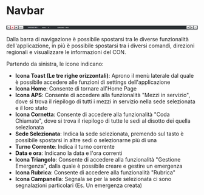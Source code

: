 # Navbar

![Navbar](./img/Navbar.png)

Dalla barra di navigazione è possibile spostarsi tra le diverse funzionalità dell'applicazione, in più è possibile spostarsi tra i diversi comandi, direzioni regionali e visualizzare le informazioni del CON. 

Partendo da sinistra, le icone indicano:
- <b>Icona Toast (Le tre righe orizzontali)</b>: Aprono il menù laterale dal quale è possibile accedere alle funzioni di settings dell'applicazione
- <b>Icona Home</b>: Consente di tornare all'Home Page
- <b>Icona APS</b>: Consente di accedere alla funzionalità "Mezzi in servizio", dove si trova il riepilogo di tutti i mezzi in servizio nella sede selezionata e il loro stato
- <b>Icona Cornetta</b>: Consente di accedere alla funzionalità "Coda Chiamate", dove si trova il riepilogo di tutte le sedi al disotto dei quella selezionata 
- <b>Sede Selezionata</b>: Indica la sede selezionata, premendo sul tasto è possibile spostarsi in altre sedi o selezionarne più di una
- <b>Turno Corrente</b>: Indica il turno corrente
- <b>Data e ora</b>: Indicano la data e l'ora correnti
- <b>Icona Triangolo</b>: Consente di accedere alla funzionalità "Gestione Emergenza", dalla quale è possibile creare e gestire un emergenza
- <b>Icona Rubrica</b>: Consente di accedere alla funzionalità "Rubrica"
- <b>Icona Campanella</b>: Segnala se per la sede selezionata ci sono segnalazioni particolari (Es. Un emergenza creata)

 